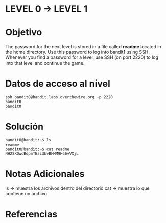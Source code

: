 # LEVEL 0 → LEVEL 1

# Objetivo
The password for the next level is stored in a file called **readme** located in the home directory. Use this password to log into bandit1 using SSH. Whenever you find a password for a level, use SSH (on port 2220) to log into that level and continue the game.
# Datos de acceso al nivel
```
ssh bandit0@bandit.labs.overthewire.org -p 2220
bandit0
bandit0
```
# Solución
```
bandit0@bandit:~$ ls
readme
bandit0@bandit:~$ cat readme
NH2SXQwcBdpmTEzi3bvBHMM9H66vVXjL
```
# Notas Adicionales
ls → muestra los archivos dentro del directorio
cat → muestra lo que contiene un archivo
# Referencias